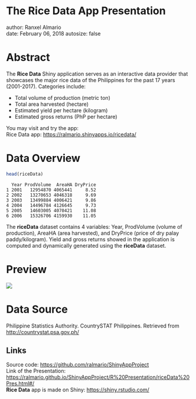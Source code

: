 <style>
.reveal h1, .reveal h2, .reveal h3 {
  word-wrap: normal;
  -moz-hyphens: none;
}
.small-code pre code {
  font-size: 1em;
}
</style>

The Rice Data App Presentation
========================================================
author: Ranxel Almario                
date: February 06, 2018
autosize: false

Abstract
========================================================

The __Rice Data__ Shiny application serves as an interactive data provider that showcases the major rice data of the Philippines for the past 17 years (2001-2017). Categories include:
- Total volume of production (metric ton)
- Total area harvested (hectare)
- Estimated yield per hectare (kilogram)
- Estimated gross returns (PhP per hectare)

You may visit and try the app: <br/>
Rice Data app: https://ralmario.shinyapps.io/ricedata/

Data Overview
========================================================




```r
head(riceData) 
```

```
  Year ProdVolume  AreaHA DryPrice
1 2001   12954870 4065441     8.52
2 2002   13270653 4046318     9.69
3 2003   13499884 4006421     9.86
4 2004   14496784 4126645     9.73
5 2005   14603005 4070421    11.08
6 2006   15326706 4159930    11.05
```

The __riceData__ dataset contains 4 variables: Year, ProdVolume (volume of production), AreaHA (area harvested), and DryPrice (price of dry palay paddy/kilogram). Yield and gross returns showed in the application is computed and dynamically generated using the __riceData__ dataset.

Preview
========================================================
<img src="https://i.imgur.com/YySPvOQ.png.png"></img>

Data Source
========================================================

Philippine Statistics Authority. CountrySTAT Philippines. Retrieved from http://countrystat.psa.gov.ph/

## Links
Source code: https://github.com/ralmario/ShinyAppProject <br/>
Link of the Presentation: https://ralmario.github.io/ShinyAppProject/R%20Presentation/riceData%20Pres.html#/<br/>
__Rice Data__ app is made on Shiny: https://shiny.rstudio.com/


